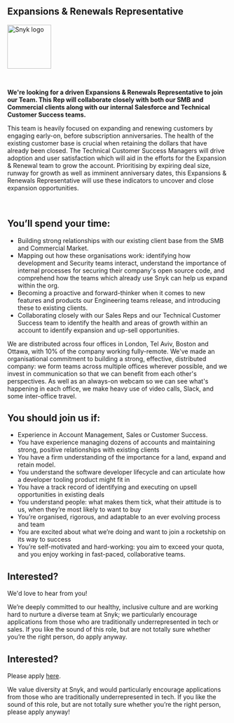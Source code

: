 Expansions & Renewals Representative
---

<img src="https://res.cloudinary.com/snyk/image/upload/v1537345894/press-kit/brand/logo-black.png" width="100" alt="Snyk logo" />

<p> </p>
<p><strong>We're looking for a driven Expansions &amp; Renewals Representative to join our Team. This Rep will collaborate closely with both our SMB and Commercial clients along with our internal Salesforce and Technical Customer Success teams. </strong></p>
<p>This team is heavily focused on expanding and renewing customers by engaging early-on, before subscription anniversaries. The health of the existing customer base is crucial when retaining the dollars that have already been closed. The Technical Customer Success Managers will drive adoption and user satisfaction which will aid in the efforts for the Expansion &amp; Renewal team to grow the account. Prioritising by expiring deal size, runway for growth as well as imminent anniversary dates, this Expansions &amp; Renewals Representative will use these indicators to uncover and close expansion opportunities. </p>
<p> </p>
<h2><strong>You’ll spend your time:</strong></h2>
<ul>
<li>Building strong relationships with our existing client base from the SMB and Commercial Market.</li>
<li>Mapping out how these organisations work: identifying how development and Security teams interact, understand the importance of internal processes for securing their company's open source code, and comprehend how the teams which already use Snyk can help us expand within the org. </li>
<li>Becoming a proactive and forward-thinker when it comes to new features and products our Engineering teams release, and introducing these to existing clients. </li>
<li>Collaborating closely with our Sales Reps and our Technical Customer Success team to identify the health and areas of growth within an account to identify expansion and up-sell opportunities. </li>
</ul>
<p>We are distributed across four offices in London, Tel Aviv, Boston and Ottawa, with 10% of the company working fully-remote. We've made an organisational commitment to building a strong, effective, distributed company: we form teams across multiple offices wherever possible, and we invest in communication so that we can benefit from each other's perspectives. As well as an always-on webcam so we can see what's happening in each office, we make heavy use of video calls, Slack, and some inter-office travel. </p>
<h2><strong>You should join us if:</strong></h2>
<ul>
<li style="font-weight: 400;"><span style="font-weight: 400;">Experience in Account Management, Sales or Customer Success.</span></li>
<li style="font-weight: 400;"><span style="font-weight: 400;">You have experience managing dozens of accounts and maintaining strong, positive relationships with existing clients</span></li>
<li style="font-weight: 400;"><span style="font-weight: 400;">You have a firm understanding of the importance for a land, expand and retain model.</span></li>
<li style="font-weight: 400;"><span style="font-weight: 400;">You understand the software developer lifecycle and can articulate how a developer tooling product might fit in</span></li>
<li style="font-weight: 400;"><span style="font-weight: 400;">You have a track record of identifying and executing on upsell opportunities in existing deals</span></li>
<li style="font-weight: 400;"><span style="font-weight: 400;">You understand people: what makes them tick, what their attitude is to us, when they’re most likely to want to buy</span></li>
<li style="font-weight: 400;"><span style="font-weight: 400;">You’re organised, rigorous, and adaptable to an ever evolving process and team</span></li>
<li style="font-weight: 400;"><span style="font-weight: 400;">You are excited about what we’re doing and want to join a rocketship on its way to success</span></li>
<li style="font-weight: 400;"><span style="font-weight: 400;">You’re self-motivated and hard-working: you aim to exceed your quota, and you enjoy working in fast-paced, collaborative teams.</span></li>
</ul>
<h2><strong>Interested?</strong></h2>
<p><span style="font-weight: 400;">We'd love to hear from you!</span></p>
<p><span style="font-weight: 400;">We’re deeply committed to our healthy, inclusive culture and are working hard to nurture a diverse team at Snyk; we particularly encourage applications from those who are traditionally underrepresented in tech or sales. If you like the sound of this role, but are not totally sure whether you’re the right person, do apply anyway.</span></p>

Interested?
---

Please apply [here](https://boards.greenhouse.io/snyk/jobs/4197216002#app).

We value diversity at Snyk, and would particularly encourage applications from those who are traditionally underrepresented in tech.
If you like the sound of this role, but are not totally sure whether you’re the right person, please apply anyway!
